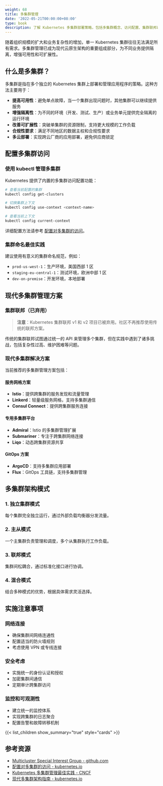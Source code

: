 ```yaml
---
weight: 68
title: 多集群管理
date: '2022-05-21T00:00:00+08:00'
type: book
description: 了解 Kubernetes 多集群部署策略，包括多集群概念、访问配置、集群联邦以及现代多集群管理解决方案，提高应用的可用性、隔离性和可扩展性。
---
```


随着组织规模的扩大和业务复杂性的增加，单一 Kubernetes 集群往往无法满足所有需求。多集群管理已成为现代云原生架构的重要组成部分，为不同业务提供隔离，增强可用性和可扩展性。

## 什么是多集群？

多集群是指在多个独立的 Kubernetes 集群上部署和管理应用程序的策略。这种方法主要用于：

- **提高可用性**：避免单点故障，当一个集群出现问题时，其他集群可以继续提供服务
- **增强隔离性**：为不同的环境（开发、测试、生产）或业务单元提供完全隔离的运行环境
- **改善可扩展性**：突破单集群的资源限制，支持更大规模的工作负载
- **合规性要求**：满足不同地区的数据主权和合规性要求
- **多云部署**：实现跨云厂商的应用部署，避免供应商锁定

## 配置多集群访问

### 使用 kubectl 管理多集群

Kubernetes 提供了内置的多集群访问配置功能：

```bash
# 查看当前配置的集群
kubectl config get-clusters

# 切换集群上下文
kubectl config use-context <context-name>

# 查看当前上下文
kubectl config current-context
```

详细配置方法请参考 [配置对多集群的访问](https://kubernetes.io/zh/docs/tasks/access-application-cluster/configure-access-multiple-clusters/)。

### 集群命名最佳实践

建议使用有意义的集群命名规范，例如：

- `prod-us-west-1`：生产环境，美国西部 1 区
- `staging-eu-central-1`：测试环境，欧洲中部 1 区
- `dev-on-premise`：开发环境，本地部署

## 现代多集群管理方案

### 集群联邦（已弃用）

> **注意**：Kubernetes 集群联邦 v1 和 v2 项目已被弃用。社区不再推荐使用传统的联邦方案。

传统的集群联邦试图通过统一的 API 来管理多个集群，但在实践中遇到了诸多挑战，包括复杂性过高、维护困难等问题。

### 现代多集群解决方案

当前推荐的多集群管理方案包括：

#### 服务网格方案

- **Istio**：提供跨集群的服务发现和流量管理
- **Linkerd**：轻量级服务网格，支持多集群通信
- **Consul Connect**：提供跨集群服务连接

#### 专用多集群平台

- **Admiral**：Istio 的多集群管理扩展
- **Submariner**：专注于跨集群网络连接
- **Liqo**：动态跨集群资源共享

#### GitOps 方案

- **ArgoCD**：支持多集群应用部署
- **Flux**：GitOps 工具链，支持多集群管理

## 多集群架构模式

### 1. 独立集群模式

每个集群完全独立运行，通过外部负载均衡器分发流量。

### 2. 主从模式

一个主集群负责管理和调度，多个从集群执行工作负载。

### 3. 联邦模式

集群间松耦合，通过标准化接口进行协调。

### 4. 混合模式

结合多种模式的优势，根据具体需求灵活选择。

## 实施注意事项

### 网络连接

- 确保集群间网络连通性
- 配置适当的防火墙规则
- 考虑使用 VPN 或专线连接

### 安全考虑

- 实施统一的身份认证和授权
- 加密集群间通信
- 定期审计跨集群访问

### 监控和可观测性

- 建立统一的监控体系
- 实现跨集群的日志聚合
- 配置告警和故障转移机制

{{< list_children show_summary="true" style="cards" >}}

## 参考资源

- [Multicluster Special Interest Group - github.com](https://github.com/kubernetes/community/blob/master/sig-multicluster/README.md)
- [配置对多集群的访问 - kubernetes.io](https://kubernetes.io/zh/docs/tasks/access-application-cluster/configure-access-multiple-clusters/)
- [Kubernetes 多集群管理最佳实践 - CNCF](https://www.cncf.io/blog/2021/04/12/simplifying-multi-clusters-in-kubernetes/)
- [现代多集群架构指南 - kubernetes.io](https://kubernetes.io/docs/concepts/cluster-administration/networking/#multi-cluster-networking)
